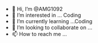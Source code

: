 - 👋 Hi, I’m @AMG1092
- 👀 I’m interested in ... Coding
- 🌱 I’m currently learning ...Coding
- 💞️ I’m looking to collaborate on ...
- 📫 How to reach me ...

<!---
AMG1092/AMG1092 is a ✨ special ✨ repository because its `README.md` (this file) appears on your GitHub profile.
You can click the Preview link to take a look at your changes.
--->

